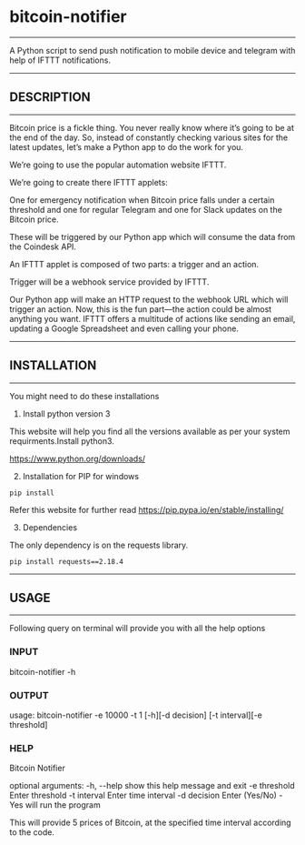 # bitcoin-notifier

---

A Python script to send push notification to mobile device and telegram with help of IFTTT notifications.

---

## DESCRIPTION

---

Bitcoin price is a fickle thing. You never really know where it’s going to be at the end of the day. So, instead of constantly checking various sites for the latest updates, let’s make a Python app to do the work for you.

We’re going to use the popular automation website IFTTT.

We’re going to create there IFTTT applets:

One for emergency notification when Bitcoin price falls under a certain threshold and
one for regular Telegram and one for Slack updates on the Bitcoin price.

These will be triggered by our Python app which will consume the data from the Coindesk API.

An IFTTT applet is composed of two parts: a trigger and an action.

Trigger will be a webhook service provided by IFTTT.

Our Python app will make an HTTP request to the webhook URL which will trigger an action. Now, this is the fun part—the action could be almost anything you want. IFTTT offers a multitude of actions like sending an email, updating a Google Spreadsheet and even calling your phone.

---

## INSTALLATION

---

You might need to do these installations

1. Install python version 3

This website will help you find all the versions available as per your system requirments.Install python3.

https://www.python.org/downloads/

2. Installation for PIP for windows

```
pip install
```

Refer this website for further read
https://pip.pypa.io/en/stable/installing/

3. Dependencies

The only dependency is on the requests library.

```
pip install requests==2.18.4
```

---

## USAGE

---

Following query on terminal will provide you with all the help options

### INPUT

bitcoin-notifier -h

### OUTPUT

usage: bitcoin-notifier -e 10000 -t 1 [-h][-d decision] [-t interval][-e threshold]

### HELP

Bitcoin Notifier

optional arguments:
-h, --help show this help message and exit
-e threshold Enter threshold
-t interval Enter time interval
-d decision Enter (Yes/No) - Yes will run the program

This will provide 5 prices of Bitcoin, at the specified time interval according to the code.
